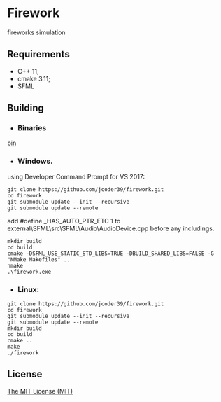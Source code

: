 # Firework

fireworks simulation

## Requirements

- C++ 11;
- cmake 3.11;
- SFML

## Building

- ### Binaries
[bin](bin)

- ### Windows.
 using Developer Command Prompt for VS 2017:
```console
git clone https://github.com/jcoder39/firework.git
cd firework
git submodule update --init --recursive
git submodule update --remote
```
add #define _HAS_AUTO_PTR_ETC 1 to external\SFML\src\SFML\Audio\AudioDevice.cpp before any includings.
```console
mkdir build
cd build
cmake -DSFML_USE_STATIC_STD_LIBS=TRUE -DBUILD_SHARED_LIBS=FALSE -G "NMake Makefiles" ..
nmake
.\firework.exe
```

- ### Linux:
```console
git clone https://github.com/jcoder39/firework.git
cd firework
git submodule update --init --recursive
git submodule update --remote
mkdir build
cd build
cmake ..
make
./firework
```

## License

[The MIT License (MIT)](LICENSE)

